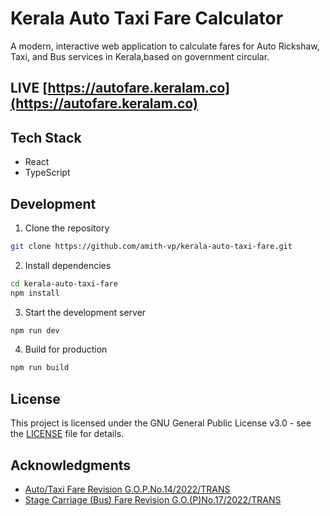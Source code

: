 # Kerala Auto Taxi Fare Calculator

A modern, interactive web application to calculate fares for Auto Rickshaw, Taxi, and Bus services in Kerala,based on government circular.


## LIVE [https://autofare.keralam.co](https://autofare.keralam.co)


## Tech Stack

- React
- TypeScript


## Development

1. Clone the repository
```bash
git clone https://github.com/amith-vp/kerala-auto-taxi-fare.git
```

2. Install dependencies
```bash
cd kerala-auto-taxi-fare
npm install
```

3. Start the development server
```bash
npm run dev
```

4. Build for production
```bash
npm run build
```

## License

This project is licensed under the GNU General Public License v3.0 - see the [LICENSE](LICENSE) file for details.



## Acknowledgments

  - [Auto/Taxi Fare Revision G.O.P.No.14/2022/TRANS](https://mvd.kerala.gov.in/sites/default/files/Downloads/G.O.P.No_.14-2022-TRANS.pdf)
  - [Stage Carriage (Bus) Fare Revision G.O.(P)No.17/2022/TRANS](https://mvd.kerala.gov.in/sites/default/files/Downloads/Stage%20Carriage%20Fare%20Revision_.pdf)
